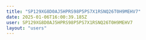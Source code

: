 ```yaml
---
title: "SP129XG8D0AJ5HPRS98P5PS7X1RSNQ26T0H9MEHV7"
date: 2025-01-06T16:00:39.185Z
user: SP129XG8D0AJ5HPRS98P5PS7X1RSNQ26T0H9MEHV7
layout: "users"
---
```

    